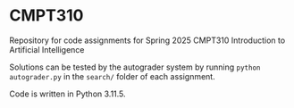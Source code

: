 # CMPT310
Repository for code assignments for Spring 2025 CMPT310 Introduction to Artificial Intelligence

Solutions can be tested by the autograder system by running ```python autograder.py``` in the ```search/``` folder of each assignment.

Code is written in Python 3.11.5.